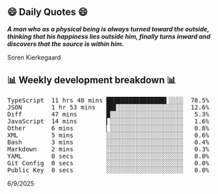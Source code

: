 ## 😄 Daily Quotes 😄

_**A man who as a physical being is always turned toward the outside, thinking that his happiness lies outside him, finally turns inward and discovers that the source is within him.**_

Soren Kierkegaard



## 📊 Weekly development breakdown 📊

<pre>TypeScript  11 hrs 48 mins ████████████████▍░░░░  78.5%
JSON        1 hr 53 mins   ██▋░░░░░░░░░░░░░░░░░░  12.6%
Diff        47 mins        █░░░░░░░░░░░░░░░░░░░░   5.3%
JavaScript  14 mins        ▎░░░░░░░░░░░░░░░░░░░░   1.6%
Other       6 mins         ▏░░░░░░░░░░░░░░░░░░░░   0.8%
XML         5 mins         ░░░░░░░░░░░░░░░░░░░░░   0.6%
Bash        3 mins         ░░░░░░░░░░░░░░░░░░░░░   0.4%
Markdown    2 mins         ░░░░░░░░░░░░░░░░░░░░░   0.3%
YAML        0 secs         ░░░░░░░░░░░░░░░░░░░░░   0.0%
Git Config  0 secs         ░░░░░░░░░░░░░░░░░░░░░   0.0%
Public Key  0 secs         ░░░░░░░░░░░░░░░░░░░░░   0.0%</pre>

6/9/2025